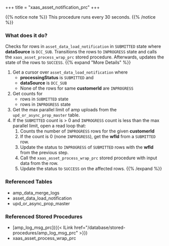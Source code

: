 +++
title = "xaas_asset_notification_prc"
+++

{{% notice note %}}
This procedure runs every 30 seconds.
{{% /notice %}}

### What does it do?
Checks for rows in `asset_data_load_notification` in `SUBMITTED` state where **dataSource** is `DCC_SUB`. Transitions the rows to `INPROGRESS` state and calls the `xaas_asset_process_wrap_prc` stored procedure. Afterwards, updates the state of the rows to `SUCCESS`.
{{% expand "More Details" %}}
1. Get a cursor over `asset_data_load_notification` where
   - **processingStatus** is `SUBMITTED` and
   - **dataSource** is `DCC_SUB`
   - None of the rows for same **customerId** are `INPROGRESS`
2. Get counts for
   - rows in `SUBMITTED` state
   - rows in `INPROGRESS` state
3. Get the max parallel limit of amp uploads from the `upd_or_async_prop_master` table.
4. If the `SUBMITTED` count is > 0 and `INPROGRESS` count is less than the max parallel limit, open a read loop that:
   1. Counts the number of `INPROGRESS` rows for the given **customerId**
   2. If the count is 0 (none `INPROGRESS`), get the **wfId** from a `SUBMITTED` row.
   3. Update the status to `INPROGRESS` of `SUBMITTED` rows with the **wfId** from the previous step.
   4. Call the `xaas_asset_process_wrap_prc` stored procedure with input data from the row.
   5. Update the status to `SUCCESS` on the affected rows.
{{% /expand %}}

### Referenced Tables
- amp_data_merge_logs
- asset_data_load_notification
- upd_or_async_prop_master

### Referenced Stored Procedures
- [amp_log_msg_prc]({{< ILink href="/database/stored-procedures/amp_log_msg_prc" >}})
- xaas_asset_process_wrap_prc
